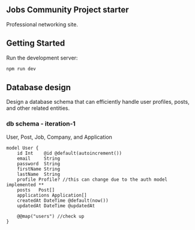 ## Jobs Community Project starter

Professional networking site.

## Getting Started

Run the development server:

```bash
npm run dev
```

## Database design

Design a database schema that can efficiently handle user profiles, posts, and other related entities.

### db schema - iteration-1

User, Post, Job, Company, and Application

```schema.prisma
model User {
    id Int    @id @default(autoincrement())
    email     String
    password  String
    firstName String
    lastName  String
    profile Profile? //this can change due to the auth model implemented **
    posts   Post[]
    applications Application[]
    createdAt DateTime @default(now())
    updatedAt DateTime @updatedAt

    @@map("users") //check up
}

```
